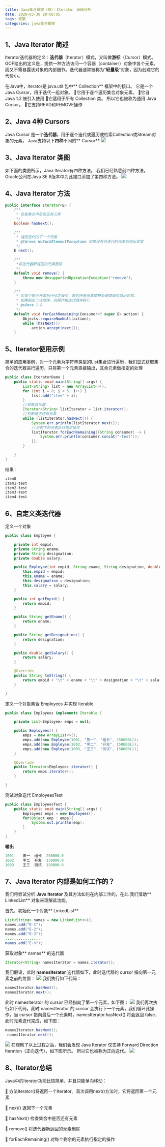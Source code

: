 ```yaml
---
title: Java集合框架（四）：Iterator 源码分析
date: 2020-03-30 20:08:05
tags: 框架
categories: java集合框架
---
```

## 1、Java Iterator 简述

Iterator迭代器的定义：**迭代器**（Iterator）模式，又叫做**游标**（Cursor）模式。GOF给出的定义是，提供一种方法访问一个容器（container）对象中各个元素，而又不需暴露该对象的内部细节。迭代器通常被称为“**轻量级**”对象，因为创建它的代价小。

在Java中，Iterator是 java.util 包中** Collection** 框架中的接口。 它是一个Java Cursor，用于迭代一组对象。
🌂它用于逐个遍历集合对象元素。
🌂它自 Java 1.2 被引入使用
🌂它适用于所有 Collection 类。 所以它也被称为通用 Java Cursor。
🌂它支持READ和REMOVE操作

## 2、Java 4种 Cursors
Java Cursor 是一个**迭代器**，用于逐个迭代或遍历或检索Collection或Stream对象的元素。
Java支持以下**四种**不同的** Cursor**
![](https://s1.ax1x.com/2020/03/30/GnIws1.png)
## 3、Java Iterator 类图
如下面的类图所示，Java Iterator有四种方法。 我们已经熟悉前四种方法。 Oracle公司在Java SE 8版本中为此接口添加了第四种方法。
![](https://s1.ax1x.com/2020/03/30/GnIUz9.png)
## 4、Java Iterator 方法
```java
public interface Iterator<E> {
    /**
     * 检查集合中是否还有元素
     */
    boolean hasNext();

    /**
     * 返回迭代的下一个元素
     * @throws NoSuchElementException 如果没有可迭代的元素将抛出异常
     */
    E next();

    /**
     *将迭代器新返回的元素删除
     */
    default void remove() {
        throw new UnsupportedOperationException("remove");
    }

    /**
     * 对每个剩余元素执行给定操作，直到所有元素都被处理或操作抛出异常。
     * 如果指定了该顺序，则操作按迭代顺序执行
     * @since 1.8
     */
    default void forEachRemaining(Consumer<? super E> action) {
        Objects.requireNonNull(action);
        while (hasNext())
            action.accept(next());
    }

```
## 5、Iterator使用示例

简单的应用事例，对一个元素为字符串类型的List集合进行遍历，我们显式获取集合的迭代器进行遍历，只将第一个元素直接输出，其余元素做指定的处理
```java
public class IteratorDemo {
    public static void main(String[] args) {
        List<String> list = new ArrayList<>();
        for (int i = 0; i < 5; i++) {
            list.add("item" + i);
        }
        //获取迭代器
        Iterator<String> listIterator = list.iterator();
        //判断是否还有元素
        while (listIterator.hasNext()) {
            System.err.println(listIterator.next());
            //对剩下的元素执行指定操作
            listIterator.forEachRemaining((String consumer) -> {
                System.err.println(consumer.concat("-test"));
            });
        }

    }
}


```
结果：
```java
item0
item1-test
item2-test
item3-test
item4-test

```
## 6、自定义类迭代器

定义一个对象
```java
public class Employee {

    private int empid;
    private String ename;
    private String designation;
    private double salary;

    public Employee(int empid, String ename, String designation, double salary) {
        this.empid = empid;
        this.ename = ename;
        this.designation = designation;
        this.salary = salary;
    }

    public int getEmpid() {
        return empid;
    }

    public String getEname() {
        return ename;
    }

    public String getDesignation() {
        return designation;
    }

    public double getSalary() {
        return salary;
    }

    @Override
    public String toString() {
        return empid + "\t" + ename + "\t" + designation + "\t" + salary;
    }

}

```
定义一个对象集合 Employees 并实现 Iterable
```java
public class Employees implements Iterable {

    private List<Employee> emps = null;

    public Employees() {
        emps = new ArrayList<>();
        emps.add(new Employee(1001, "黄一", "组长", 250000L));
        emps.add(new Employee(1002, "李二", "开发", 150000L));
        emps.add(new Employee(1003, "王三", "测试", 150000L));
    }

    @Override
    public Iterator<Employee> iterator() {
        return emps.iterator();
    }

}


```
测试对象迭代 EmployeesTest
```java
public class EmployeesTest {
    public static void main(String[] args) {
        Employees emps = new Employees();
        for(Object emp : emps){
            System.out.println(emp);
        }
    }
}

```
**输出**
```java
1001	黄一	组长	250000.0
1002	李二	开发	150000.0
1003	王三	测试	150000.0

```
## 7、Java Iterator 内部是如何工作的？

我们将尝试分析 **Java Iterator** 及其方法如何在内部工作的，在此 我们借助** LinkedList** 对象来理解此功能。

首先，初始化一个对象** LinkedList**
```java
List<String> names = new LinkedList<>();
names.add("E-1");
names.add("E-2");
names.add("E-3");
................
names.add("E-n");

```
获取对象** names** 的迭代器
```java
Iterator<String> namesIterator = names.iterator();

```


我们假设，此时 **namesIterator** 迭代器如下，此时迭代器的 cursor 指向第一元素之前的位置：
![](https://s1.ax1x.com/2020/03/30/GnINRJ.png)
我们执行如下代码：

  ```java
namesIterator.hasNext();
  namesIterator.next();
```

此时 namesIterator 的 cursor 已经指向了第一个元素，如下图：
![](https://s1.ax1x.com/2020/03/30/GnIYiF.png)
我们再次执行如下代码，此时 namesIterator 的 cursor 会执行下一个元素，我们循环此操作，当 cursor 指向最后一个元素时，namesIterator.hasNext() 将会返回 false，此时元素迭代完成，如下图：

 ```java
 namesIterator.hasNext();
  namesIterator.next();
```
![](https://s1.ax1x.com/2020/03/30/GnIdMR.png)
在观察了以上过程之后，我们会发现 Java Iterator 仅支持 Forward Direction Iteration（正向迭代），如下图所示。 所以它也被称为正向迭代。
![](https://s1.ax1x.com/2020/03/30/Gnjlp6.png)
## 8、Iterator总结

Java中的Iterator功能比较简单，并且只能单向移动：

🌂 方法iterator()将返回一个Iterator。首次调用next()方法时，它将返回第一个元素

🌂 next() 返回下一个元素

🌂 hasNext() 检查集合中是否还有元素

🌂 remove() 将迭代器新返回的元素删除

🌂 forEachRemaining() 对每个剩余的元素执行指定的操作